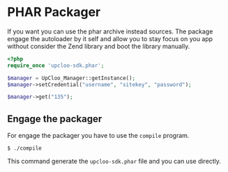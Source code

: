 # PHAR Packager

If you want you can use the phar archive instead sources. 
The package engage the autoloader by it self and allow you
to stay focus on you app without consider the Zend library and
boot the library manually.

```php
<?php
require_once 'upcloo-sdk.phar';

$manager = UpCloo_Manager::getInstance();
$manager->setCredential("username", "sitekey", "password");

$manager->get("135");
```

## Engage the packager

For engage the packager you have to use the ```compile``` program.

```
$ ./compile
```

This command generate the ```upcloo-sdk.phar``` file and you can use 
directly.